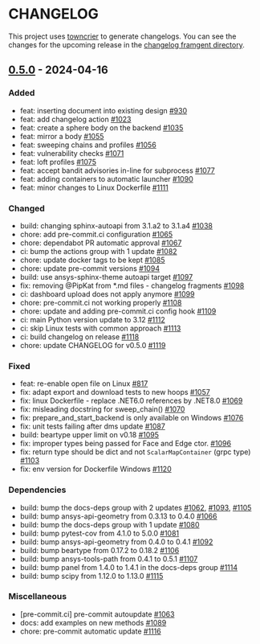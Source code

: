 # CHANGELOG

This project uses [towncrier](https://towncrier.readthedocs.io/) to generate changelogs. You can see the changes for the upcoming release in the [changelog framgent directory](https://github.com/ansys/pyansys-geometry/tree/main/doc/changelog.d).

<!-- towncrier release notes start -->

## [0.5.0](https://github.com/ansys/pyansys-geometry/releases/tag/v0.5.0) - 2024-04-16


### Added

- feat: inserting document into existing design [#930](https://github.com/ansys/pyansys-geometry/pull/930)
- feat: add changelog action [#1023](https://github.com/ansys/pyansys-geometry/pull/1023)
- feat: create a sphere body on the backend [#1035](https://github.com/ansys/pyansys-geometry/pull/1035)
- feat: mirror a body [#1055](https://github.com/ansys/pyansys-geometry/pull/1055)
- feat: sweeping chains and profiles [#1056](https://github.com/ansys/pyansys-geometry/pull/1056)
- feat: vulnerability checks [#1071](https://github.com/ansys/pyansys-geometry/pull/1071)
- feat: loft profiles [#1075](https://github.com/ansys/pyansys-geometry/pull/1075)
- feat: accept bandit advisories in-line for subprocess [#1077](https://github.com/ansys/pyansys-geometry/pull/1077)
- feat: adding containers to automatic launcher [#1090](https://github.com/ansys/pyansys-geometry/pull/1090)
- feat: minor changes to Linux Dockerfile [#1111](https://github.com/ansys/pyansys-geometry/pull/1111)


### Changed

- build: changing sphinx-autoapi from 3.1.a2 to 3.1.a4 [#1038](https://github.com/ansys/pyansys-geometry/pull/1038)
- chore: add pre-commit.ci configuration [#1065](https://github.com/ansys/pyansys-geometry/pull/1065)
- chore: dependabot PR automatic approval [#1067](https://github.com/ansys/pyansys-geometry/pull/1067)
- ci: bump the actions group with 1 update [#1082](https://github.com/ansys/pyansys-geometry/pull/1082)
- chore: update docker tags to be kept [#1085](https://github.com/ansys/pyansys-geometry/pull/1085)
- chore: update pre-commit versions [#1094](https://github.com/ansys/pyansys-geometry/pull/1094)
- build: use ansys-sphinx-theme autoapi target [#1097](https://github.com/ansys/pyansys-geometry/pull/1097)
- fix: removing @PipKat from *.md files - changelog fragments [#1098](https://github.com/ansys/pyansys-geometry/pull/1098)
- ci: dashboard upload does not apply anymore [#1099](https://github.com/ansys/pyansys-geometry/pull/1099)
- chore: pre-commit.ci not working properly [#1108](https://github.com/ansys/pyansys-geometry/pull/1108)
- chore: update and adding pre-commit.ci config hook [#1109](https://github.com/ansys/pyansys-geometry/pull/1109)
- ci: main Python version update to 3.12 [#1112](https://github.com/ansys/pyansys-geometry/pull/1112)
- ci: skip Linux tests with common approach [#1113](https://github.com/ansys/pyansys-geometry/pull/1113)
- ci: build changelog on release [#1118](https://github.com/ansys/pyansys-geometry/pull/1118)
- chore: update CHANGELOG for v0.5.0 [#1119](https://github.com/ansys/pyansys-geometry/pull/1119)

### Fixed

- feat: re-enable open file on Linux [#817](https://github.com/ansys/pyansys-geometry/pull/817)
- fix: adapt export and download tests to new hoops [#1057](https://github.com/ansys/pyansys-geometry/pull/1057)
- fix: linux Dockerfile - replace .NET6.0 references by .NET8.0 [#1069](https://github.com/ansys/pyansys-geometry/pull/1069)
- fix: misleading docstring for sweep_chain() [#1070](https://github.com/ansys/pyansys-geometry/pull/1070)
- fix: prepare_and_start_backend is only available on Windows [#1076](https://github.com/ansys/pyansys-geometry/pull/1076)
- fix: unit tests failing after dms update [#1087](https://github.com/ansys/pyansys-geometry/pull/1087)
- build: beartype upper limit on v0.18 [#1095](https://github.com/ansys/pyansys-geometry/pull/1095)
- fix: improper types being passed for Face and Edge ctor. [#1096](https://github.com/ansys/pyansys-geometry/pull/1096)
- fix: return type should be dict and not ``ScalarMapContainer`` (grpc type) [#1103](https://github.com/ansys/pyansys-geometry/pull/1103)
- fix: env version for Dockerfile Windows [#1120](https://github.com/ansys/pyansys-geometry/pull/1120)

### Dependencies

- build: bump the docs-deps group with 2 updates [#1062](https://github.com/ansys/pyansys-geometry/pull/1062), [#1093](https://github.com/ansys/pyansys-geometry/pull/1093), [#1105](https://github.com/ansys/pyansys-geometry/pull/1105)
- build: bump ansys-api-geometry from 0.3.13 to 0.4.0 [#1066](https://github.com/ansys/pyansys-geometry/pull/1066)
- build: bump the docs-deps group with 1 update [#1080](https://github.com/ansys/pyansys-geometry/pull/1080)
- build: bump pytest-cov from 4.1.0 to 5.0.0 [#1081](https://github.com/ansys/pyansys-geometry/pull/1081)
- build: bump ansys-api-geometry from 0.4.0 to 0.4.1 [#1092](https://github.com/ansys/pyansys-geometry/pull/1092)
- build: bump beartype from 0.17.2 to 0.18.2 [#1106](https://github.com/ansys/pyansys-geometry/pull/1106)
- build: bump ansys-tools-path from 0.4.1 to 0.5.1 [#1107](https://github.com/ansys/pyansys-geometry/pull/1107)
- build: bump panel from 1.4.0 to 1.4.1 in the docs-deps group [#1114](https://github.com/ansys/pyansys-geometry/pull/1114)
- build: bump scipy from 1.12.0 to 1.13.0 [#1115](https://github.com/ansys/pyansys-geometry/pull/1115)


### Miscellaneous

- [pre-commit.ci] pre-commit autoupdate [#1063](https://github.com/ansys/pyansys-geometry/pull/1063)
- docs: add examples on new methods [#1089](https://github.com/ansys/pyansys-geometry/pull/1089)
- chore: pre-commit automatic update [#1116](https://github.com/ansys/pyansys-geometry/pull/1116)
